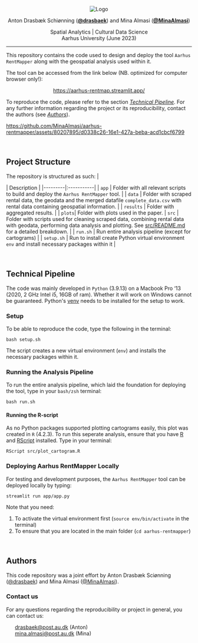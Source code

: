 <p align="center">
  <img src="https://github.com/MinaAlmasi/aarhus-rentmapper/blob/main/docs/logo.png" alt="Logo">
</p>

<p align="center">
  Anton Drasbæk Schiønning (<strong><a href="https://github.com/drasbaek">@drasbaek</a></strong>) and
  Mina Almasi (<strong><a href="https://github.com/MinaAlmasi">@MinaAlmasi</a></strong>)
</p>

<p align="center">
  Spatial Analytics | Cultural Data Science <br>
  Aarhus University (June 2023) 
</p>

<hr>

This repository contains the code used to design and deploy the tool ```Aarhus RentMapper``` along with the geospatial analysis used within it. 


The tool can be accessed from the link below (NB. optimized for computer browser only!):

<p align="center">
  <a href="https://aarhus-rentmap.streamlit.app/">https://aarhus-rentmap.streamlit.app/</a>
</p>


To reproduce the code, please refer to the section [*Technical Pipeline*](https://github.com/MinaAlmasi/aarhus-rentmapper/tree/main#technical-pipeline). For any further information regarding the project or its reproducibility, contact the authors (see [*Authors*](https://github.com/MinaAlmasi/aarhus-rentmapper#authors)).


https://github.com/MinaAlmasi/aarhus-rentmapper/assets/80207895/d0338c26-16e1-427a-beba-acd1cbcf6799

<br>

## Project Structure 
The repository is structured as such:
| <div style="width:120px"></div>| Description |
|---------|:-----------|
| ```app```  | Folder with all relevant scripts to build and deploy the ```Aarhus RentMapper``` tool.           |
| ```data``` | Folder with scraped rental data, the geodata and the merged datafile ```complete_data.csv``` with rental data containing geospatial information.     |
| ```results``` | Folder with aggregated results. |
| ```plots```| Folder with plots used in the paper.
| ```src```  | Folder with scripts used for cleaning scraped data, combining rental data with geodata, performing data analysis and plotting. See [src/README.md]() for a detailed breakdown.        |
| ```run.sh```    | Run entire analysis pipeline (except for cartograms)       |
| ```setup.sh```  | Run to install create Python virtual environment ```env``` and install necessary packages within it |

<br>

## Technical Pipeline
The code was mainly developed in ```Python``` (3.9.13) on a Macbook Pro ‘13 (2020, 2 GHz Intel i5, 16GB of ram). Whether it will work on Windows cannot be guaranteed. Python's [venv](https://docs.python.org/3/library/venv.html) needs to be installed for the setup to work.

### Setup 
To be able to reproduce the code, type the following in the terminal: 
```
bash setup.sh
```
The script creates a new virtual environment (```env```) and installs the necessary packages within it.


### Running the Analysis Pipeline
To run the entire analysis pipeline, which laid the foundation for deploying the tool, type in your ```bash/zsh``` terminal:
```
bash run.sh
```

#### Running the R-script
As no Python packages supported plotting cartograms easily, this plot was created in ```R``` (4.2.3). To run this seperate analysis, ensure that you have [R](https://cran.r-project.org/src/base/R-4/) and [RScript](https://www.rdocumentation.org/packages/utils/versions/3.6.2/topics/Rscript) installed. Type in your terminal:
```
RScript src/plot_cartogram.R
```

### Deploying Aarhus RentMapper Locally 
For testing and development purposes, the ```Aarhus RentMapper``` tool can be deployed locally by typing:
```
streamlit run app/app.py
```
Note that you need:
1. To activate the virtual environment first (```source env/bin/activate``` in the terminal)
2. To ensure that you are located in the main folder (```cd aarhus-rentmapper```)

<br>

## Authors 
This code repository was a joint effort by Anton Drasbæk Sciønning ([@drasbaek](https://github.com/drasbaek)) and Mina Almasi ([@MinaAlmasi](https://github.com/MinaAlmasi)). 

### Contact us
For any questions regarding the reproducibility or project in general, you can contact us:
<ul style="list-style-type: none;">
  <li><a href="mailto:drasbaek@post.au.dk">drasbaek@post.au.dk</a>
(Anton)</li>
    <li><a href="mailto: mina.almasi@post.au.dk"> mina.almasi@post.au.dk</a>
(Mina)</li>
</ul>
